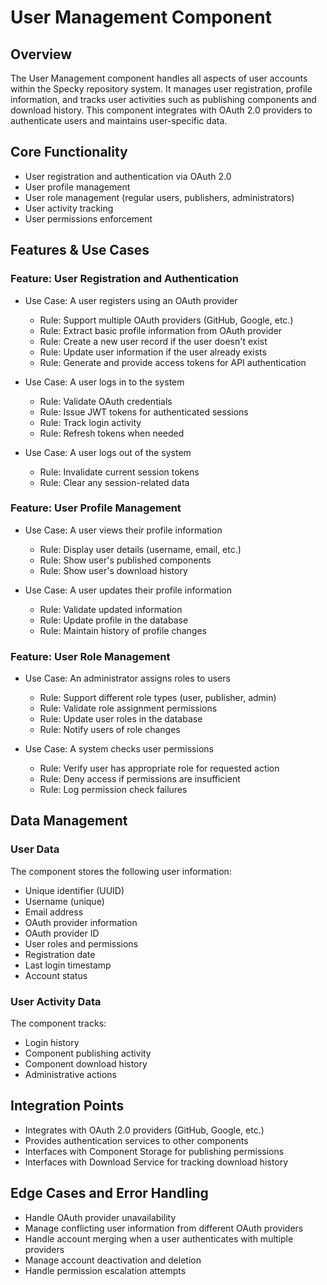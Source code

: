 # User Management Component

## Overview

The User Management component handles all aspects of user accounts within the Specky repository system. It manages user registration, profile information, and tracks user activities such as publishing components and download history. This component integrates with OAuth 2.0 providers to authenticate users and maintains user-specific data.

## Core Functionality

- User registration and authentication via OAuth 2.0
- User profile management
- User role management (regular users, publishers, administrators)
- User activity tracking
- User permissions enforcement

## Features & Use Cases

### Feature: User Registration and Authentication

- Use Case: A user registers using an OAuth provider
  - Rule: Support multiple OAuth providers (GitHub, Google, etc.)
  - Rule: Extract basic profile information from OAuth provider
  - Rule: Create a new user record if the user doesn't exist
  - Rule: Update user information if the user already exists
  - Rule: Generate and provide access tokens for API authentication

- Use Case: A user logs in to the system
  - Rule: Validate OAuth credentials
  - Rule: Issue JWT tokens for authenticated sessions
  - Rule: Track login activity
  - Rule: Refresh tokens when needed

- Use Case: A user logs out of the system
  - Rule: Invalidate current session tokens
  - Rule: Clear any session-related data

### Feature: User Profile Management

- Use Case: A user views their profile information
  - Rule: Display user details (username, email, etc.)
  - Rule: Show user's published components
  - Rule: Show user's download history

- Use Case: A user updates their profile information
  - Rule: Validate updated information
  - Rule: Update profile in the database
  - Rule: Maintain history of profile changes

### Feature: User Role Management

- Use Case: An administrator assigns roles to users
  - Rule: Support different role types (user, publisher, admin)
  - Rule: Validate role assignment permissions
  - Rule: Update user roles in the database
  - Rule: Notify users of role changes

- Use Case: A system checks user permissions
  - Rule: Verify user has appropriate role for requested action
  - Rule: Deny access if permissions are insufficient
  - Rule: Log permission check failures

## Data Management

### User Data

The component stores the following user information:
- Unique identifier (UUID)
- Username (unique)
- Email address
- OAuth provider information
- OAuth provider ID
- User roles and permissions
- Registration date
- Last login timestamp
- Account status

### User Activity Data

The component tracks:
- Login history
- Component publishing activity
- Component download history
- Administrative actions

## Integration Points

- Integrates with OAuth 2.0 providers (GitHub, Google, etc.)
- Provides authentication services to other components
- Interfaces with Component Storage for publishing permissions
- Interfaces with Download Service for tracking download history

## Edge Cases and Error Handling

- Handle OAuth provider unavailability
- Manage conflicting user information from different OAuth providers
- Handle account merging when a user authenticates with multiple providers
- Manage account deactivation and deletion
- Handle permission escalation attempts